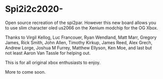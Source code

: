 # Spi2i2c2020-
Open source recreation of the spi2par. However this new board  allows you to use slim character oled us2066 on the Xenium modchip for the OG Xbox. 

Thanks to Virgil Kellog, Luc Francouer, Ryan Wendland, Matt Marr, Gregory James, Rick Smith, John Allen, Timothy Kirkup, James Reed, Alex Grech, Andrew Lorge, Joshua M Furrey, Matthew Ellyson, Ken Moe, and last but not least Aaron Van Tassle for helping out.

This is for all original xbox enthusiasts to enjoy.

More to come soon.
